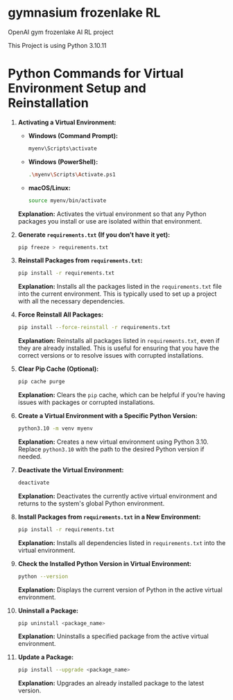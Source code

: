 # gymnasium frozenlake RL 
OpenAI gym frozenlake AI RL project

This Project is using Python 3.10.11

# Python Commands for Virtual Environment Setup and Reinstallation


1. **Activating a Virtual Environment:**
   - **Windows (Command Prompt):**
     ```bash
     myenv\Scripts\activate
     ```
   - **Windows (PowerShell):**
     ```bash
     .\myenv\Scripts\Activate.ps1
     ```
   - **macOS/Linux:**
     ```bash
     source myenv/bin/activate
     ```
   **Explanation:** Activates the virtual environment so that any Python packages you install or use are isolated within that environment.

2. **Generate `requirements.txt` (If you don’t have it yet):**
   ```bash
   pip freeze > requirements.txt
   ```

3. **Reinstall Packages from `requirements.txt`:**
   ```bash
   pip install -r requirements.txt
   ```
   **Explanation:** Installs all the packages listed in the `requirements.txt` file into the current environment. This is typically used to set up a project with all the necessary dependencies.

4. **Force Reinstall All Packages:**
   ```bash
   pip install --force-reinstall -r requirements.txt
   ```
   **Explanation:** Reinstalls all packages listed in `requirements.txt`, even if they are already installed. This is useful for ensuring that you have the correct versions or to resolve issues with corrupted installations.

5. **Clear Pip Cache (Optional):**
   ```bash
   pip cache purge
   ```
   **Explanation:** Clears the `pip` cache, which can be helpful if you’re having issues with packages or corrupted installations.

6. **Create a Virtual Environment with a Specific Python Version:**
   ```bash
   python3.10 -m venv myenv
   ```
   **Explanation:** Creates a new virtual environment using Python 3.10. Replace `python3.10` with the path to the desired Python version if needed.

7. **Deactivate the Virtual Environment:**
   ```bash
   deactivate
   ```
   **Explanation:** Deactivates the currently active virtual environment and returns to the system's global Python environment.

8. **Install Packages from `requirements.txt` in a New Environment:**
   ```bash
   pip install -r requirements.txt
   ```
   **Explanation:** Installs all dependencies listed in `requirements.txt` into the virtual environment.

9. **Check the Installed Python Version in Virtual Environment:**
   ```bash
   python --version
   ```
   **Explanation:** Displays the current version of Python in the active virtual environment.

10. **Uninstall a Package:**
    ```bash
    pip uninstall <package_name>
    ```
    **Explanation:** Uninstalls a specified package from the active virtual environment.

11. **Update a Package:**
    ```bash
    pip install --upgrade <package_name>
    ```
    **Explanation:** Upgrades an already installed package to the latest version.
